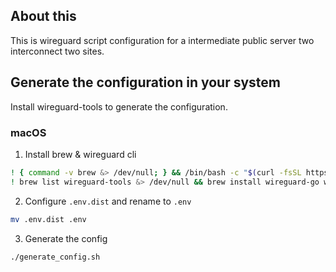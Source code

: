 ## About this

This is wireguard script configuration for a intermediate public server two interconnect two sites.

## Generate the configuration in your system

Install wireguard-tools to generate the configuration.

### macOS

1. Install brew & wireguard cli

```bash
! { command -v brew &> /dev/null; } && /bin/bash -c "$(curl -fsSL https://raw.githubusercontent.com/Homebrew/install/HEAD/install.sh)"
! brew list wireguard-tools &> /dev/null && brew install wireguard-go wireguard-tools
```

2. Configure `.env.dist` and rename to `.env`

```bash
mv .env.dist .env
```

3. Generate the config

```bash
./generate_config.sh
```
